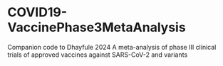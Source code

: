 # COVID19-VaccinePhase3MetaAnalysis
Companion code to Dhayfule 2024 A meta-analysis of phase III clinical trials of approved vaccines against SARS-CoV-2 and variants
